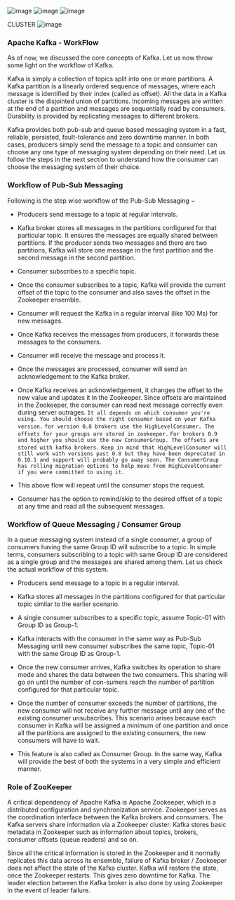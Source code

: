 ![image](https://user-images.githubusercontent.com/100063114/158328132-a675f1af-ac25-4b82-949d-b20502fe6ab8.png)
![image](https://user-images.githubusercontent.com/100063114/158328227-43cc00b2-1be7-48fd-8ba3-b262501a482a.png)
![image](https://user-images.githubusercontent.com/100063114/158328276-d06f00f8-bc64-48c0-aed3-bec96c62d88a.png)

CLUSTER
![image](https://user-images.githubusercontent.com/100063114/158328608-8db1330a-6a12-4452-ab98-1740cb08a8de.png)
### Apache Kafka - WorkFlow
As of now, we discussed the core concepts of Kafka. Let us now throw some light on the workflow of Kafka.

Kafka is simply a collection of topics split into one or more partitions. A Kafka partition is a linearly ordered sequence of messages, where each message is identified by their index (called as offset). All the data in a Kafka cluster is the disjointed union of partitions. Incoming messages are written at the end of a partition and messages are sequentially read by consumers. Durability is provided by replicating messages to different brokers.

Kafka provides both pub-sub and queue based messaging system in a fast, reliable, persisted, fault-tolerance and zero downtime manner. In both cases, producers simply send the message to a topic and consumer can choose any one type of messaging system depending on their need. Let us follow the steps in the next section to understand how the consumer can choose the messaging system of their choice.

### Workflow of Pub-Sub Messaging
Following is the step wise workflow of the Pub-Sub Messaging −

- Producers send message to a topic at regular intervals.

- Kafka broker stores all messages in the partitions configured for that particular topic. It ensures the messages are equally shared between partitions. If the producer sends two messages and there are two partitions, Kafka will store one message in the first partition and the second message in the second partition.

- Consumer subscribes to a specific topic.

- Once the consumer subscribes to a topic, Kafka will provide the current offset of the topic to the consumer and also saves the offset in the Zookeeper ensemble.

- Consumer will request the Kafka in a regular interval (like 100 Ms) for new messages.

- Once Kafka receives the messages from producers, it forwards these messages to the consumers.

- Consumer will receive the message and process it.

- Once the messages are processed, consumer will send an acknowledgement to the Kafka broker.

- Once Kafka receives an acknowledgement, it changes the offset to the new value and updates it in the Zookeeper. Since offsets are maintained in the Zookeeper, the consumer can read next message correctly even during server outrages.
`It all depends on which consumer you're using. You should choose the right consumer based on your Kafka version.`
```for version 0.8 brokers use the HighLevelConsumer. The offsets for your groups are stored in zookeeper.```
```For brokers 0.9 and higher you should use the new ConsumerGroup. The offsets are stored with kafka brokers.```
```Keep in mind that HighLevelConsumer will still work with versions past 0.8 but they have been deprecated in 0.10.1 and support will probably go away soon. The ConsumerGroup has rolling migration options to help move from HighLevelConsumer if you were committed to using it.```

- This above flow will repeat until the consumer stops the request.

- Consumer has the option to rewind/skip to the desired offset of a topic at any time and read all the subsequent messages.

### Workflow of Queue Messaging / Consumer Group
In a queue messaging system instead of a single consumer, a group of consumers having the same Group ID will subscribe to a topic. In simple terms, consumers subscribing to a topic with same Group ID are considered as a single group and the messages are shared among them. Let us check the actual workflow of this system.

- Producers send message to a topic in a regular interval.

- Kafka stores all messages in the partitions configured for that particular topic similar to the earlier scenario.

- A single consumer subscribes to a specific topic, assume Topic-01 with Group ID as Group-1.

- Kafka interacts with the consumer in the same way as Pub-Sub Messaging until new consumer subscribes the same topic, Topic-01 with the same Group ID as Group-1.

- Once the new consumer arrives, Kafka switches its operation to share mode and shares the data between the two consumers. This sharing will go on until the number of con-sumers reach the number of partition configured for that particular topic.

- Once the number of consumer exceeds the number of partitions, the new consumer will not receive any further message until any one of the existing consumer unsubscribes. This scenario arises because each consumer in Kafka will be assigned a minimum of one partition and once all the partitions are assigned to the existing consumers, the new consumers will have to wait.

- This feature is also called as Consumer Group. In the same way, Kafka will provide the best of both the systems in a very simple and efficient manner.

### Role of ZooKeeper
A critical dependency of Apache Kafka is Apache Zookeeper, which is a distributed configuration and synchronization service. Zookeeper serves as the coordination interface between the Kafka brokers and consumers. The Kafka servers share information via a Zookeeper cluster. Kafka stores basic metadata in Zookeeper such as information about topics, brokers, consumer offsets (queue readers) and so on.

Since all the critical information is stored in the Zookeeper and it normally replicates this data across its ensemble, failure of Kafka broker / Zookeeper does not affect the state of the Kafka cluster. Kafka will restore the state, once the Zookeeper restarts. This gives zero downtime for Kafka. The leader election between the Kafka broker is also done by using Zookeeper in the event of leader failure.
